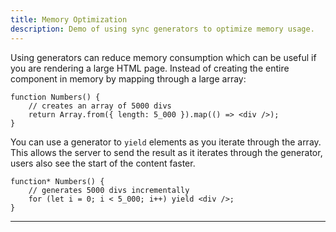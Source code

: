 ```yaml
---
title: Memory Optimization
description: Demo of using sync generators to optimize memory usage.
---
```


Using generators can reduce memory consumption which can be useful if you are rendering a large HTML page. Instead of creating the entire component in memory by mapping through a large array:

```tsx
function Numbers() {
	// creates an array of 5000 divs
	return Array.from({ length: 5_000 }).map(() => <div />);
}
```

You can use a generator to `yield` elements as you iterate through the array. This allows the server to send the result as it iterates through the generator, users also see the start of the content faster.

```tsx
function* Numbers() {
	// generates 5000 divs incrementally
	for (let i = 0; i < 5_000; i++) yield <div />;
}
```

---
